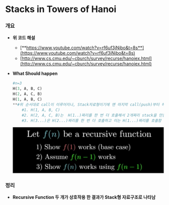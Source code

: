 # Stacks in Towers of Hanoi

### 개요

- **위 코드 해설**
    - [**https://www.youtube.com/watch?v=rf6uf3jNjbo&t=8s**](https://www.youtube.com/watch?v=rf6uf3jNjbo&t=8s)
    - [http://www.cs.cmu.edu/~cburch/survey/recurse/hanoiex.html](http://www.cs.cmu.edu/~cburch/survey/recurse/hanoiex.html)
- **What Should happen**
    
    ```python
    #n=3
    H(3, A, B, C)
    H(2, A, C, B)
    H(1, A, B, C)
    **#위 순서대로 call이 이루어지나, Stack자료형이기에 맨 마지막 call(push)부터 해결함**
    	#1. H(1, A, B, C) 
    	#2. H(2, A, C, B)는  H(1..)짜리를 한 번 더 호출해서 2개짜리 stack을 만듬
    	#3. H(3...)은 H(2...)짜리를 한 번 더 호출하고 이는 H(1...)짜리를 호출함
    ```
    
    ![Untitled](Stacks%20in%20Towers%20of%20Hanoi%20e19f91f280e54df29f4e2676d23ca407/Untitled.png)
    

### 정리

- **Recursive Function 두 개가 상호작용 한 결과가 Stack형 자료구조로 나타남**